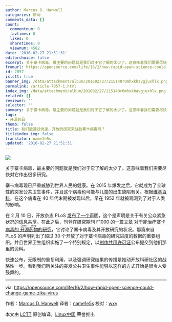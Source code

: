 ```yaml
---
author: Marcus D. Hanwell
categories: 新闻
comments_data: []
count:
  commentnum: 0
  favtimes: 0
  likes: 0
  sharetimes: 0
  viewnum: 4582
date: '2016-02-27 21:51:31'
editorchoice: false
excerpt: 关于寨卡病毒，最主要的问题就是我们对于它了解的太少了。这意味着我们需要尽快对它作出很多研究。
fromurl: https://opensource.com/life/16/2/how-rapid-open-science-could-change-game-zika-virus
id: 7057
islctt: true
banner_img: /data/attachment/album/201602/27/215140r0mhxkhavgjuxhlx.png
permalink: /article-7057-1.html
index_img: /data/attachment/album/201602/27/215140r0mhxkhavgjuxhlx.png.thumb.jpg
related: []
reviewer: ''
selector: ''
summary: 关于寨卡病毒，最主要的问题就是我们对于它了解的太少了。这意味着我们需要尽快对它作出很多研究。
tags:
- 开源药品
thumb: false
title: 我们能通过快速、开放的研究来战胜寨卡病毒吗？
titleindex_img: false
translator: name1e5s
updated: '2016-02-27 21:51:31'
---
```


![](/data/attachment/album/201602/27/215140r0mhxkhavgjuxhlx.png)


关于寨卡病毒，最主要的问题就是我们对于它了解的太少了。这意味着我们需要尽快对它作出很多研究。


寨卡病毒现已严重威胁到世界人民的健康。在 2015 年爆发之后，它就成为了全球性的突发公共卫生事件，并且这个病毒也可能与儿童的出生缺陷有关。根据[维基百科](https://en.wikipedia.org/wiki/Zika_virus)，在这个病毒在 40 年代末期被发现以后，早在 1952 年就被观测到了对于人类的影响。


在 2 月 10 日，开放杂志 PLoS [发布了一个声明](http://blogs.plos.org/plos/2016/02/statement-on-data-sharing-in-public-health-emergencies/)，这个是声明是关于有关公众紧急状况的信息共享。在此之后，刊登在研究期刊 F1000 的一篇文章 [对于能治疗寨卡病毒的<ruby> 开源药物 <rp>  （ </rp> <rt>  Open drug </rt> <rp>  ） </rp></ruby>的研究](http://f1000research.com/articles/5-150/v1)，它讨论了寨卡病毒及其开放研究的状况。那篇来自 PLoS 的声明列出了超过 30 个开放了对于寨卡病毒的研究进度的数据的重要组织。并且世界卫生组织实施了一个特别规定，以[创作共用许可证](https://creativecommons.org/licenses/by/3.0/igo/)公布提交到他们那里的资料。


快速公布，无限制的重复利用，以及强调研究结果的传播是推动开放科研社区的战略性一步。看到我们所关注的突发公共卫生事件能够以这样的方式开始是很令人受鼓舞的。




---


via: <https://opensource.com/life/16/2/how-rapid-open-science-could-change-game-zika-virus>


作者：[Marcus D. Hanwell](https://opensource.com/users/mhanwell) 译者：[name1e5s](https://github.com/name1e5s) 校对：[wxy](https://github.com/wxy)


本文由 [LCTT](https://github.com/LCTT/TranslateProject) 原创编译，[Linux中国](https://linux.cn/) 荣誉推出
